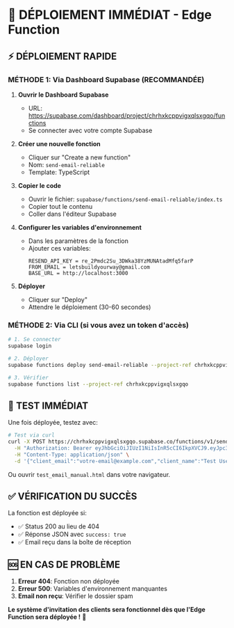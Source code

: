 # 🚀 DÉPLOIEMENT IMMÉDIAT - Edge Function

## ⚡ **DÉPLOIEMENT RAPIDE**

### **MÉTHODE 1: Via Dashboard Supabase (RECOMMANDÉE)**

1. **Ouvrir le Dashboard Supabase**
   - URL: https://supabase.com/dashboard/project/chrhxkcppvigxqlsxgqo/functions
   - Se connecter avec votre compte Supabase

2. **Créer une nouvelle fonction**
   - Cliquer sur "Create a new function"
   - Nom: `send-email-reliable`
   - Template: TypeScript

3. **Copier le code**
   - Ouvrir le fichier: `supabase/functions/send-email-reliable/index.ts`
   - Copier tout le contenu
   - Coller dans l'éditeur Supabase

4. **Configurer les variables d'environnement**
   - Dans les paramètres de la fonction
   - Ajouter ces variables:
     ```
     RESEND_API_KEY = re_2Pmdc2Su_3DWka38YzMUNAtadMfq5farP
     FROM_EMAIL = letsbuildyourway@gmail.com
     BASE_URL = http://localhost:3000
     ```

5. **Déployer**
   - Cliquer sur "Deploy"
   - Attendre le déploiement (30-60 secondes)

### **MÉTHODE 2: Via CLI (si vous avez un token d'accès)**

```bash
# 1. Se connecter
supabase login

# 2. Déployer
supabase functions deploy send-email-reliable --project-ref chrhxkcppvigxqlsxgqo

# 3. Vérifier
supabase functions list --project-ref chrhxkcppvigxqlsxgqo
```

## 🧪 **TEST IMMÉDIAT**

Une fois déployée, testez avec:

```bash
# Test via curl
curl -X POST https://chrhxkcppvigxqlsxgqo.supabase.co/functions/v1/send-email-reliable \
  -H "Authorization: Bearer eyJhbGciOiJIUzI1NiIsInR5cCI6IkpXVCJ9.eyJpc3MiOiJzdXBhYmFzZSIsInJlZiI6ImNocmh4a2NwcHZpZ3hxbHN4Z3FvIiwicm9sZSI6ImFub24iLCJpYXQiOjE3NTU3NDU1MTgsImV4cCI6MjA3MTMyMTUxOH0.bg0S85RYScZsfa0MGoyLyOtOdydu_YFDmDgMloWy3mg" \
  -H "Content-Type: application/json" \
  -d '{"client_email":"votre-email@example.com","client_name":"Test User","invitation_url":"https://byw.app/?token=test","coach_name":"Coach Test","type":"client_invitation"}'
```

Ou ouvrir `test_email_manual.html` dans votre navigateur.

## ✅ **VÉRIFICATION DU SUCCÈS**

La fonction est déployée si:
- ✅ Status 200 au lieu de 404
- ✅ Réponse JSON avec `success: true`
- ✅ Email reçu dans la boîte de réception

## 🆘 **EN CAS DE PROBLÈME**

1. **Erreur 404**: Fonction non déployée
2. **Erreur 500**: Variables d'environnement manquantes
3. **Email non reçu**: Vérifier le dossier spam

**Le système d'invitation des clients sera fonctionnel dès que l'Edge Function sera déployée !** 🎉
